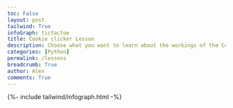 ```yaml
---
toc: False
layout: post
tailwind: True 
infoGraph: tictactoe
title: Cookie clicker Lesson
description: Choose what you want to learn about the workings of the Cookie Clicker game - how to run a Python Notebook, its inner workings, and the code behind the game.
categories: [Python]
permalink: /lessons
breadcrumb: True
author: Alex
comments: True
---
```



{%- include tailwind/infograph.html -%}